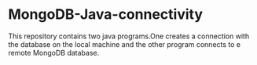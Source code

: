 # MongoDB-Java-connectivity
This repository contains two java programs.One creates a connection with the database on the local machine and the other program connects to e remote MongoDB database.
